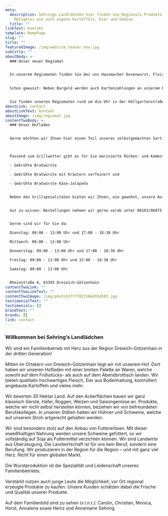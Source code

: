 ```yaml
---
meta:
  description: Sehrings Landlädchen hier finden Sie Regionale Produkte aus Unsere
    Metzgerei wie auch eigene Kartoffeln, Eier und Gemüse.
  title: ""
linkText: Kontakt
template: HomePage
slug: ""
title: ""
featuredImage: /img/website_teaser_neu.jpg
subtitle: ""
aboutBody: >-
  ### Unser neuer Regiomat


  In unserem Regiomaten finden Sie bei uns Hausmacher Dosenwurst, Fleischwurst, drei verschiedene Sorten Bratwürste, Rindswürste, Gelbwurst und weitere Sorten Wurst, sowie Eier und Honig! Des Weiteren gibt es unsere mageren oder durchwachsenen Steaks zu kaufen. Hier ist für jeden etwas dabei.
   

  Schon gewusst: Neben Bargeld werden auch Kartenzahlungen an unserem Regiomaten akzeptiert.


  Sie finden unseren Regiomaten rund um die Uhr in der Höllgartenstraße 31 in Dreieich-Götzenhain.
aboutLink: contact
aboutLinkText: Kontakt
aboutImage: /img/regiomat.jpg
contentTwoBody: >-
  ### Unser Hofladen


  Gerne möchten wir Ihnen hier einen Teil unseres selbstgemachten Sortiments aus dem Hofladen vorstellen.



  Passend zum Grillwetter gibt es für Sie marinierte Rücken- und Kammsteaks sowie Filetsteaks, frische Bratwürste und leckere Grillfackeln sowie Spareribs (alles vom Schwein). Selbstverständlich haben wir auch unsere drei verschiedenen Sorten Grillwürste da:

  - Gebrühte Bratwürste

  - Gebrühte Bratwürste mit Kräutern verfeinert und

  - Gebrühte Bratwürste Käse-Jalapeño


  Neben den Grillspezalitäten bieten wir Ihnen, wie gewohnt, unsere Aufschnittwurst, rohen und gekochten Schinken, Fleischkäse (verschiedene Sorten), geräucherte Mettwürste (verschiedene Sorten), hausmacher Wurst und vieles mehr an. Auch die leckeren, selbstgemachten Salate, wie Fleischsalat und Kartoffelsalat, gibt es als Beilage für einen perfekten Grillabend bei uns zu kaufen.


  Gut zu wissen: Bestellungen nehmen wir gerne vorab unter 06103/86875 entgegen. Kartenzahlungen sind bei uns auch möglich. 


  Gerne sind wir für Sie da:

  Dienstag: 09:00 - 13:00 Uhr und 17:00 - 18:30 Uhr

  Mittwoch: 09:00 - 13:00 Uhr

  Donnerstag: 09:00 - 13:00 Uhr und 17:00 - 18:30 Uhr

  Freitag: 09:00 - 13:00 Uhr und 15:00 - 18:30 Uhr

  Samstag: 09:00 - 13:00 Uhr


  Rheinstraße 6, 63303 Dreieich-Götzenhain
contentTwoLink: ""
contentTwoLinkText: ""
contentTwoImage: /img/photo5377778231664554583.jpg
testimonialText: ""
testimonials: []
brandText: ""
brands: []
link: contact
---
```

### Willkommen bei Sehring’s Landlädchen

Wir sind ein Familienbetrieb mit Herz aus der Region Dreieich-Götzenhain in der dritten Generation!
<br />
<br />
Mitten im Ortskern von Dreieich-Götzenhain liegt wir mit unserem Hof. Dort haben wir unseren Hofladen mit einer breiten Palette an Waren, welche sowohl auf dem Frühstücks- als auch auf dem Abendbrottisch landen. Wir bieten qualitativ hochwertiges Fleisch, Eier aus Bodenhaltung, kontrolliert angebaute Kartoffeln und vieles mehr.
<br />
<br />
Wir bewirten 30 Hektar Land. Auf den Ackerflächen bauen wir ganz klassisch Gerste, Hafer, Roggen, Weizen und Saisongemüse an. Produkte, welche wir nicht selbst herstellen können, beziehen wir von befreundeten Berufskollegen. In unseren Ställen halten wir Hühner und Schweine, welche auf unserem Stroh artgerecht gehalten werden.
<br />
<br />
Wir sind besonders stolz auf den Anbau von Futtererbsen. Mit dieser eiweißhaltigen Nahrung werden unsere Schweine gefüttert, so wir vollständig auf Soja als Futtermittel verzichten können. Wir sind Landwirte aus Überzeugung. Die Landwirtschaft ist für uns kein Beruf, sondern eine Berufung. Wir produzieren in der Region für die Region – und mit ganz viel Herz. Nicht für einen globalen Markt. 
<br />
<br />
Die Wurstproduktion ist die Spezialität und Leidenschaft unseres Familienbetriebs.
<br />
<br />
Verstärkt nutzen auch junge Leute die Möglichkeit, vor Ort regional erzeugte Produkte zu kaufen. Unsere Kunden schätzen dabei die Frische und Qualität unserer Produkte.
<br />
<br />
Auf dem Familienbild sind zu sehen (v.l.n.r.): Carolin, Christian, Monica, Horst, Annalena sowie Heinz und Annemarie Sehring
